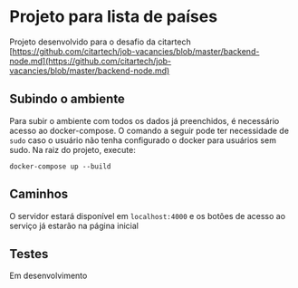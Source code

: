 # Projeto para lista de países

Projeto desenvolvido para o desafio da citartech [https://github.com/citartech/job-vacancies/blob/master/backend-node.md](https://github.com/citartech/job-vacancies/blob/master/backend-node.md)

## Subindo o ambiente

Para subir o ambiente com todos os dados já preenchidos, é necessário acesso ao docker-compose. O comando a seguir pode ter necessidade de `sudo` caso o usuário não tenha configurado o docker para usuários sem sudo. Na raiz do projeto, execute:

`docker-compose up --build`

## Caminhos

O servidor estará disponível em `localhost:4000` e os botões de acesso ao serviço já estarão na página inicial

## Testes

Em desenvolvimento

